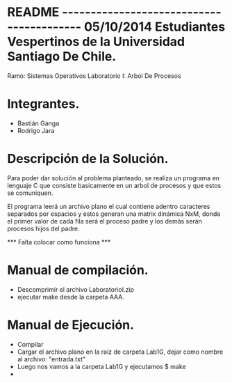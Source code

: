 README ----------------------------------------- 05/10/2014
Estudiantes Vespertinos de la Universidad Santiago De Chile.
==================================================================================================================
Ramo: Sistemas Operativos
Laboratorio I: Arbol De Procesos

Integrantes.
============
- Bastián Ganga
- Rodrigo Jara

Descripción de la Solución.
===========================
Para poder dar solución al problema planteado, se realiza un programa en lenguaje C que consiste basicamente
en un arbol de procesos y que estos se comuniquen.

El programa leerá un archivo plano el cual contiene adentro caracteres separados por espacios y estos generan
una matrix dinámica NxM, donde el primer valor de cada fila será el proceso padre y los demás serán procesos hijos
del padre.

*** Falta colocar como funciona ***

Manual de compilación.
======================
- Descomprimir el archivo LaboratorioI.zip
- ejecutar make desde la carpeta AAA.

Manual de Ejecución.
===================
- Compilar
- Cargar el archivo plano en la raiz de carpeta Lab1G, dejar como nombre al archivo: "entrada.txt"
- Luego nos vamos a la carpeta Lab1G y ejecutamos $ make
- 
